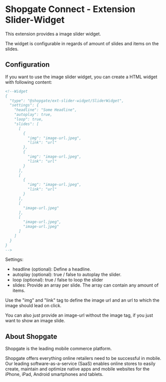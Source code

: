# Shopgate Connect - Extension Slider-Widget

This extension provides a image slider widget.

The widget is configurable in regards of amount of slides and items on the slides.

## Configuration

If you want to use the image slider widget, you can create a HTML widget with following content:

```html
<!--Widget
{
  "type": "@shopgate/ext-slider-widget/SliderWidget",
  "settings": {
    "headline": "Some Headline",
    "autoplay": true,
    "loop": true,
    "slides": [
      [
        {
          "img": "image-url.jpeg",
          "link": "url"
        },
        {
          "img": "image-url.jpeg",
          "link": "url"
        }
      ],
      [
        {
          "img": "image-url.jpeg",
          "link": "url"
        }
      ],
      [
        "image-url.jpeg"
      ],
      [
        "image-url.jpeg",
        "image-url.jpeg"
      ]
    ]
  }
}
-->
```

Settings:

- headline (optional): Define a headline.
- autoplay (optional): true / false to autoplay the slider.
- loop (optional): true / false to loop the slider
- slides: Provide an array per slide. The array can contain any amount of items.

Use the "img" and "link" tag to define the image url and an url to which the image should lead on click.

You can also just provide an image-url without the image tag, if you just want to show an image slide.

## About Shopgate

Shopgate is the leading mobile commerce platform.

Shopgate offers everything online retailers need to be successful in mobile. Our leading
software-as-a-service (SaaS) enables online stores to easily create, maintain and optimize native
apps and mobile websites for the iPhone, iPad, Android smartphones and tablets.
